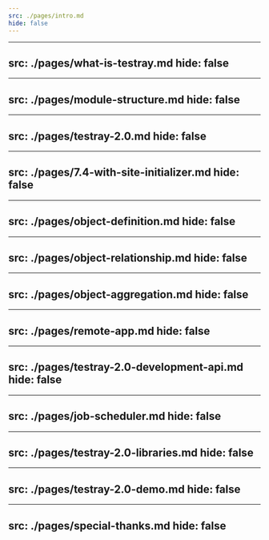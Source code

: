```yaml
---
src: ./pages/intro.md
hide: false
---
```


---
src: ./pages/what-is-testray.md
hide: false
---

---
src: ./pages/module-structure.md
hide: false
---

---
src: ./pages/testray-2.0.md
hide: false
---


---
src: ./pages/7.4-with-site-initializer.md
hide: false
---

---
src: ./pages/object-definition.md
hide: false
---

---
src: ./pages/object-relationship.md
hide: false
---

---
src: ./pages/object-aggregation.md
hide: false
---

---
src: ./pages/remote-app.md
hide: false
---

---
src: ./pages/testray-2.0-development-api.md
hide: false
---

---
src: ./pages/job-scheduler.md
hide: false
---

---
src: ./pages/testray-2.0-libraries.md
hide: false
---

---
src: ./pages/testray-2.0-demo.md
hide: false
---

---
src: ./pages/special-thanks.md
hide: false
---